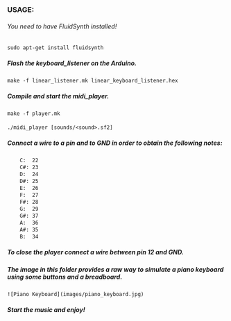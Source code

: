 ### USAGE:
###### You need to have FluidSynth installed!
    sudo apt-get install fluidsynth

##### Flash the keyboard_listener on the Arduino.
    make -f linear_listener.mk linear_keyboard_listener.hex

##### Compile and start the midi_player.
    make -f player.mk

    ./midi_player [sounds/<sound>.sf2]

##### Connect a wire to a pin and to GND in order to obtain the following notes:

        C:  22
        C#: 23
        D:  24
        D#: 25
        E:  26
        F:  27
        F#: 28
        G:  29
        G#: 37
        A:  36
        A#: 35
        B:  34

##### To close the player connect a wire between pin 12 and GND.

##### The image in this folder provides a raw way to simulate a piano keyboard using some buttons and a breadboard.
    ![Piano Keyboard](images/piano_keyboard.jpg)

##### Start the music and enjoy!
